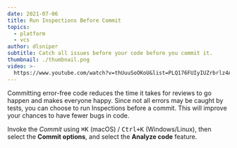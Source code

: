 ```yaml
---
date: 2021-07-06
title: Run Inspections Before Commit
topics:
  - platform
  - vcs
author: dlsniper
subtitle: Catch all issues before your code before you commit it.
thumbnail: ./thumbnail.png
video: >-
  https://www.youtube.com/watch?v=thUuuSoOKoU&list=PLQ176FUIyIUZrbrlz4AY1V8VzBJKZyVlW&index=111
---
```


Committing error-free code reduces the time it takes for reviews to go happen and makes everyone happy. Since not all errors may be caught by tests, you can choose to run Inspections before a commit. This will improve your chances to have fewer bugs in code.

Invoke the _Commit_ using <kbd>⌘K</kbd> (macOS) / <kbd>Ctrl+K</kbd> (Windows/Linux), then select the **Commit options**, and select the **Analyze code** feature.
